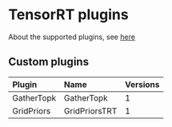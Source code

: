 # TensorRT plugins

About the supported plugins, see [here](https://github.com/NVIDIA/TensorRT/tree/main/plugin)

## Custom plugins

| Plugin     | Name          | Versions |
|:-----------|:--------------|:---------|
| GatherTopk | GatherTopk    | 1        |
| GridPriors | GridPriorsTRT | 1        |
